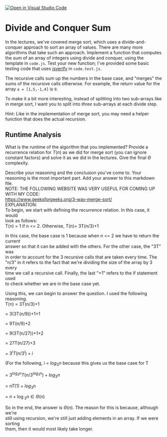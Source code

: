 [![Open in Visual Studio Code](https://classroom.github.com/assets/open-in-vscode-718a45dd9cf7e7f842a935f5ebbe5719a5e09af4491e668f4dbf3b35d5cca122.svg)](https://classroom.github.com/online_ide?assignment_repo_id=11765941&assignment_repo_type=AssignmentRepo)
# Divide and Conquer Sum

In the lectures, we've covered merge sort, which uses a divide-and-conquer 
approach to sort an array of values. There are many more algorithms that take
such an approach. Implement a function that computes the sum of an array of
integers using divide and conquer, using the template in `code.js`. Test your
new function; I've provided some basic testing code that uses
[jsverify](https://jsverify.github.io/) in `code.test.js`.

The recursive calls sum up the numbers in the base case, and "merges" the sums
of the recursive calls otherwise. For example, the return value for the array `a
= [1,5,-1,4]` is `9`.

To make it a bit more interesting, instead of splitting into two sub-arrays like
in merge sort, I want you to split into *three* sub-arrays at each divide step.

Hint: Like in the implementation of merge sort, you may need a helper function
that does the actual recursion.

## Runtime Analysis

What is the runtime of the algorithm that you implemented? Provide a recurrence
relation for $T(n)$ as we did for merge sort (you can ignore constant factors)
and solve it as we did in the lectures. Give the final $\Theta$ complexity.

Describe your reasoning and the conclusion you've come to. Your reasoning is the
most important part. Add your answer to this markdown file.  
NOTE: THE FOLLOWING WEBSITE WAS VERY USEFUL FOR COMING UP WITH MY CODE:  
https://www.geeksforgeeks.org/3-way-merge-sort/  
EXPLANATION:  
To begin, we start with defining the recurrence relation. In this case, it would  
look as follows:  
T(n) = 1 if n <= 2. Otherwise, T(n)= 3T(n/3)+1  

In this case, the base case is 1 because when n <= 2 we have to return the current  
answer so that it can be added with the others. For the other case, the "3T" was  
in order to account for the 3 recursive calls that are taken every time. The  
"n/3" in it refers to the fact that we're dividing the size of the array by 3 every  
time we call a recursive call. Finally, the last "+1" refers to the if statement used  
to check whether we are in the base case yet.  

Using this, we can begin to answer the question. I used the following reasoning.  
T(n) = 3T(n/3)+1   
  
= 3(3T(n/9))+1+1  
     
= 9T(n/9)+2  
     
= 9(3T(n/27))+1+2  
     
= 27T(n/27)+3  
     
= $3^iT(n/3^i)+i$    
    
(For the following, i = $log{_3}{n}$ because this gives us the base case for T  
     
= $3^{log{_3}{n}}T(n/3^{log{_3}{n}}) + log{_3}{n}$  

= $nT(1)+log{_3}{n}$  
       
= $n+\log{_3}{n} \in \Theta(n)$  
     
So in the end, the answer is $\Theta(n)$. The reason for this is because, although we're  
still using recursion, we're still just adding elements in an array. If we were sorting  
them, then it would most likely take longer.

     

